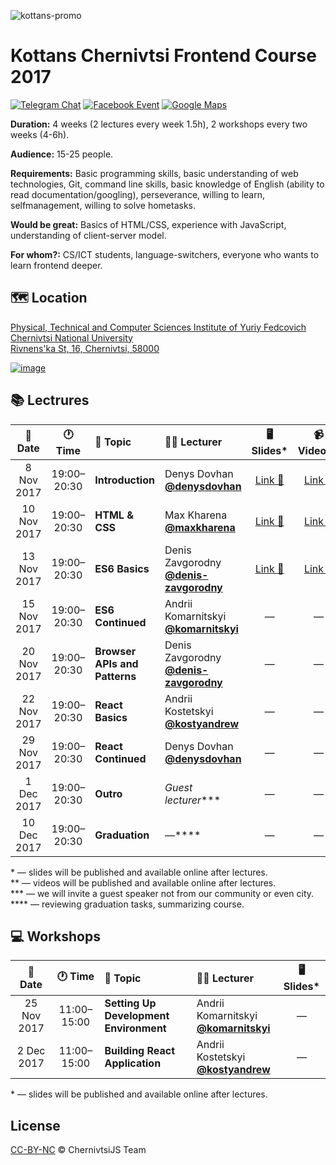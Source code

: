 ![kottans-promo](https://user-images.githubusercontent.com/3459374/32435544-de31f35c-c2e9-11e7-8ea1-e01c98397e3d.png)

# Kottans Chernivtsi Frontend Course 2017

[![Telegram Chat][telegram-img]][telegram-url]
[![Facebook Event][fb-img]][fb-url]
[![Google Maps][maps-img]][location-url]

**Duration:** 4 weeks (2 lectures every week 1.5h), 2 workshops every two weeks (4-6h).

**Audience:** 15-25 people.

**Requirements:** Basic programming skills, basic understanding of web technologies, Git, command line skills, basic knowledge of English (ability to read documentation/googling), perseverance, willing to learn, selfmanagement, willing to solve hometasks.

**Would be great:** Basics of HTML/CSS, experience with JavaScript, understanding of client-server model.

**For whom?:** CS/ICT students, language-switchers, everyone who wants to learn frontend deeper.

## 🗺 Location

[Physical, Technical and Computer Sciences Institute of Yuriy Fedcovich Chernivtsi National University\
Rivnens'ka St, 16, Chernivtsi, 58000][location-url]

[![image][location-image]][location-url]

## 📚 Lectrures

| 📅 Date | 🕐 Time | 📝 Topic | 👨‍🏫 Lecturer | 🖥 Slides* | 📹 Video** |
|:-------:|:------:|:---------|:--------------|:----------:|:----------:|
| 8 Nov 2017 | 19:00–20:30 | **Introduction** | Denys Dovhan <br /> **[@denysdovhan]** | [Link 🔗](https://denysdovhan.com/slides-kottans-chernivtsi-2017-introduction) | [Link 🔗](https://youtu.be/xXrARBCjqJc) |
| 10 Nov 2017 | 19:00–20:30 | **HTML & CSS** | Max Kharena <br /> **[@maxkharena]** | [Link 🔗](http://html-css-kottans.surge.sh/) | [Link 🔗](https://youtu.be/7QMRJcAC4s0) |
| 13 Nov 2017 | 19:00–20:30 | **ES6 Basics** | Denis Zavgorodny <br /> **[@denis-zavgorodny]** | [Link 🔗](https://denis-zavgorodny.github.io/slides-ES6-basics/) | [Link 🔗](https://youtu.be/i8NT2Z1lguk) |
| 15 Nov 2017 | 19:00–20:30 | **ES6 Continued** | Andrii Komarnitskyi <br /> **[@komarnitskyi]** | — | — |
| 20 Nov 2017 | 19:00–20:30 | **Browser APIs and Patterns** | Denis Zavgorodny <br /> **[@denis-zavgorodny]** | — | — |
| 22 Nov 2017 | 19:00–20:30 | **React Basics** | Andrii Kostetskyi <br /> **[@kostyandrew]** | — | — |
| 29 Nov 2017 | 19:00–20:30 | **React Continued** | Denys Dovhan <br /> **[@denysdovhan]** | — | — |
| 1 Dec 2017 | 19:00–20:30 | **Outro** | _Guest lecturer_*** | — | — |
| 10 Dec 2017 | 19:00–20:30 | **Graduation** | —**** | — | — |

\* — slides will be published and available online after lectures.\
\** — videos will be published and available online after lectures.\
\*** — we will invite a guest speaker not from our community or even city.\
\**** — reviewing graduation tasks, summarizing course.

## 💻 Workshops

| 📅 Date | 🕐 Time | 📝 Topic | 👨‍🏫 Lecturer | 🖥 Slides* |
|:-------:|:------:|:---------|:--------------|:---------:|
| 25 Nov 2017 | 11:00–15:00 | **Setting Up Development Environment** | Andrii Komarnitskyi <br /> **[@komarnitskyi]** | — |
| 2 Dec 2017 | 11:00–15:00 | **Building React Application** | Andrii Kostetskyi <br /> **[@kostyandrew]** | — |

\* — slides will be published and available online after lectures.

## License

[CC-BY-NC][cc-url] © ChernivtsiJS Team

<!-- References -->

[telegram-url]: https://t.me/joinchat/CMej8QsNdAVcJ98bOPnw8Q
[telegram-img]: https://img.shields.io/badge/chat-telegram-32A2DB.svg?style=flat-square

[fb-url]: https://www.facebook.com/events/524056337930021
[fb-img]: https://img.shields.io/badge/event-facebook-3C5A96.svg?style=flat-square

[maps-img]: https://img.shields.io/badge/location-google%20maps-29A263.svg?style=flat-square

[location-image]: https://user-images.githubusercontent.com/3459374/32415614-1c5c082a-c245-11e7-9c8d-44bf55b40db2.png
[location-url]: https://goo.gl/maps/deN3d4oVg2U2

[@denysdovhan]: https://github.com/denysdovhan
[@denis-zavgorodny]: https://github.com/denis-zavgorodny
[@maxkharena]: https://github.com/maxkharena
[@komarnitskyi]: https://github.com/komarnitskyi
[@kostyandrew]: https://github.com/kostyandrew

[cc-url]: https://creativecommons.org/licenses/by-nc/4.0/
[cc-image]: https://img.shields.io/badge/License-CC%20BY%20NC%204.0-lightgrey.svg?style=flat-square
